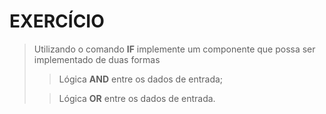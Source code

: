 # EXERCÍCIO

> Utilizando o comando **IF** implemente um componente que possa ser implementado de duas formas
>> Lógica **AND** entre os dados de entrada;
>
>> Lógica **OR** entre os dados de entrada.
